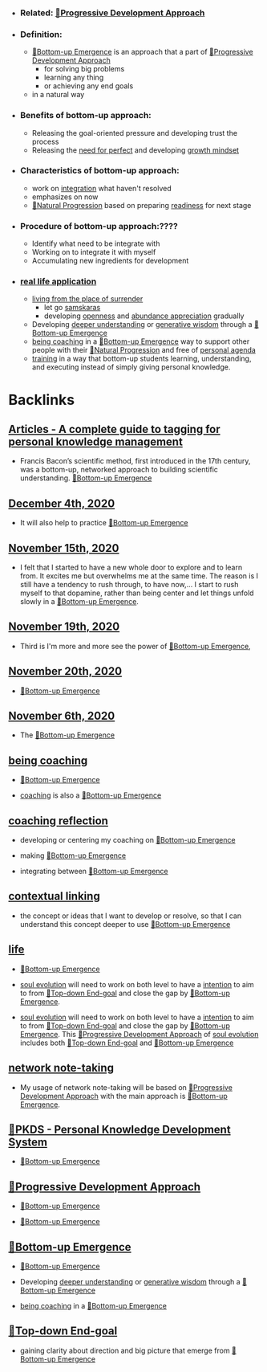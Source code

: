 - ### Related: [🌱Progressive Development Approach](<🌱Progressive Development Approach.md>)
- ### Definition:
    - [🌲Bottom-up Emergence](<🌲Bottom-up Emergence.md>) is an approach that a part of [🌱Progressive Development Approach](<🌱Progressive Development Approach.md>)
        - for solving big problems
        - learning any thing
        - or achieving any end goals
    - in a natural way
- ### Benefits of bottom-up approach:
    - Releasing the goal-oriented pressure and developing trust the process
    - Releasing the [need for perfect](<need for perfect.md>) and developing [growth mindset](<growth mindset.md>)
- ### Characteristics of bottom-up approach:
    - work on [integration](<integration.md>) what haven't resolved
    - emphasizes on now 
    - [🌱Natural Progression](<🌱Natural Progression.md>) based on preparing [readiness](<readiness.md>) for next stage
- ### Procedure of bottom-up approach:????
    - Identify what need to be integrate with
    - Working on to integrate it with myself
    - Accumulating new ingredients for development
- ### [real life application](<real life application.md>)
    - [living from the place of surrender](<living from the place of surrender.md>)
        - let go [samskaras](<samskaras.md>)
        - developing [openness](<openness.md>) and [abundance appreciation](<abundance appreciation.md>) gradually
    - Developing [deeper understanding](<deeper understanding.md>) or [generative wisdom](<generative wisdom.md>) through a [🌲Bottom-up Emergence](<🌲Bottom-up Emergence.md>)
    - [being coaching](<being coaching.md>) in a [🌲Bottom-up Emergence](<🌲Bottom-up Emergence.md>) way to support other people with their [🌱Natural Progression](<🌱Natural Progression.md>) and free of [personal agenda](<personal agenda.md>)
    - [training](<training.md>) in a way that bottom-up students learning, understanding, and executing instead of simply giving personal knowledge.

# Backlinks
## [Articles - A complete guide to tagging for personal knowledge management](<Articles - A complete guide to tagging for personal knowledge management.md>)
- Francis Bacon’s scientific method, first introduced in the 17th century, was a bottom-up, networked approach to building scientific understanding. [🌲Bottom-up Emergence](<🌲Bottom-up Emergence.md>)

## [December 4th, 2020](<December 4th, 2020.md>)
- It will also help to practice [🌲Bottom-up Emergence](<🌲Bottom-up Emergence.md>)

## [November 15th, 2020](<November 15th, 2020.md>)
- I felt that I started to have a new whole door to explore and to learn from. It excites me but overwhelms me at the same time. The reason is I still have a tendency to rush through, to have now,... I start to rush myself to that dopamine, rather than being center and let things unfold slowly in a [🌲Bottom-up Emergence](<🌲Bottom-up Emergence.md>).

## [November 19th, 2020](<November 19th, 2020.md>)
- Third is I'm more and more see the power of [🌲Bottom-up Emergence](<🌲Bottom-up Emergence.md>),

## [November 20th, 2020](<November 20th, 2020.md>)
- [🌲Bottom-up Emergence](<🌲Bottom-up Emergence.md>)

## [November 6th, 2020](<November 6th, 2020.md>)
- The [🌲Bottom-up Emergence](<🌲Bottom-up Emergence.md>)

## [being coaching](<being coaching.md>)
- [🌲Bottom-up Emergence](<🌲Bottom-up Emergence.md>)

- [coaching](<coaching.md>) is also a [🌲Bottom-up Emergence](<🌲Bottom-up Emergence.md>)

## [coaching reflection](<coaching reflection.md>)
- developing or centering my coaching on [🌲Bottom-up Emergence](<🌲Bottom-up Emergence.md>)

- making [🌲Bottom-up Emergence](<🌲Bottom-up Emergence.md>)

- integrating between [🌲Bottom-up Emergence](<🌲Bottom-up Emergence.md>)

## [contextual linking](<contextual linking.md>)
- the concept or ideas that I want to develop or resolve, so that I can understand this concept deeper to use [🌲Bottom-up Emergence](<🌲Bottom-up Emergence.md>)

## [life](<life.md>)
- [🌲Bottom-up Emergence](<🌲Bottom-up Emergence.md>)

- [soul evolution](<soul evolution.md>) will need to work on both level to have a [intention](<intention.md>) to aim to from [🌲Top-down End-goal](<🌲Top-down End-goal.md>) and close the gap by [🌲Bottom-up Emergence](<🌲Bottom-up Emergence.md>).

- [soul evolution](<soul evolution.md>) will need to work on both level to have a [intention](<intention.md>) to aim to from [🌲Top-down End-goal](<🌲Top-down End-goal.md>) and close the gap by [🌲Bottom-up Emergence](<🌲Bottom-up Emergence.md>). This [🌱Progressive Development Approach](<🌱Progressive Development Approach.md>) of [soul evolution](<soul evolution.md>) includes both [🌲Top-down End-goal](<🌲Top-down End-goal.md>) and [🌲Bottom-up Emergence](<🌲Bottom-up Emergence.md>)

## [network note-taking](<network note-taking.md>)
- My usage of network note-taking will be based on [🌱Progressive Development Approach](<🌱Progressive Development Approach.md>) with the main approach is [🌲Bottom-up Emergence](<🌲Bottom-up Emergence.md>).

## [🌱PKDS - Personal Knowledge Development System ](<🌱PKDS - Personal Knowledge Development System .md>)
- [🌲Bottom-up Emergence](<🌲Bottom-up Emergence.md>)

## [🌱Progressive Development Approach](<🌱Progressive Development Approach.md>)
- [🌲Bottom-up Emergence](<🌲Bottom-up Emergence.md>)

-  [🌲Bottom-up Emergence](<🌲Bottom-up Emergence.md>)

## [🌲Bottom-up Emergence](<🌲Bottom-up Emergence.md>)
- [🌲Bottom-up Emergence](<🌲Bottom-up Emergence.md>)

- Developing [deeper understanding](<deeper understanding.md>) or [generative wisdom](<generative wisdom.md>) through a [🌲Bottom-up Emergence](<🌲Bottom-up Emergence.md>)

- [being coaching](<being coaching.md>) in a [🌲Bottom-up Emergence](<🌲Bottom-up Emergence.md>)

## [🌲Top-down End-goal](<🌲Top-down End-goal.md>)
- gaining clarity about direction and big picture that emerge from [🌲Bottom-up Emergence](<🌲Bottom-up Emergence.md>)

